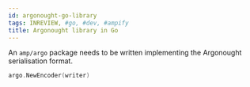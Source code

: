 ```yaml
---
id: argonought-go-library
tags: INREVIEW, #go, #dev, #ampify
title: Argonought library in Go
---
```


An `amp/argo` package needs to be written implementing the Argonought serialisation format.

  ```go
  argo.NewEncoder(writer)
  ```